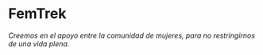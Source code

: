 # FemTrek


*Creemos en el apoyo entre la comunidad de mujeres, para no restringirnos de una vida plena.* 
